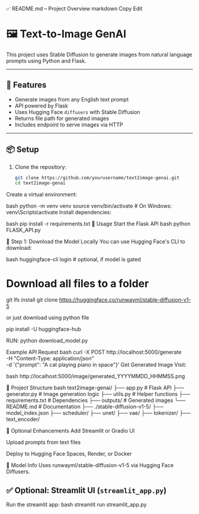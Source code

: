 ✅ README.md – Project Overview
markdown
Copy
Edit
# 🖼️ Text-to-Image GenAI

This project uses Stable Diffusion to generate images from natural language prompts using Python and Flask.

---

## 🚀 Features

- Generate images from any English text prompt
- API powered by Flask
- Uses Hugging Face `diffusers` with Stable Diffusion
- Returns file path for generated images
- Includes endpoint to serve images via HTTP

---

## 📦 Setup

1. Clone the repository:
   ```bash
   git clone https://github.com/yourusername/text2image-genai.git
   cd text2image-genai


Create a virtual environment:

bash
python -m venv venv
source venv/bin/activate  # On Windows: venv\Scripts\activate
Install dependencies:

bash
pip install -r requirements.txt
🧠 Usage
Start the Flask API
bash
python FLASK_API.py


🔽 Step 1: Download the Model Locally
You can use Hugging Face's CLI to download:

bash
huggingface-cli login  # optional, if model is gated

# Download all files to a folder
git lfs install
git clone https://huggingface.co/runwayml/stable-diffusion-v1-5


or just download using python file

pip install -U huggingface-hub

RUN: python download_model.py


Example API Request
bash
curl -X POST http://localhost:5000/generate \
     -H "Content-Type: application/json" \
     -d '{"prompt": "A cat playing piano in space"}'
Get Generated Image
Visit:

bash
http://localhost:5000/image/generated_YYYYMMDD_HHMMSS.png


📁 Project Structure
bash
text2image-genai/
   ├── app.py               # Flask API
   ├── generator.py         # Image generation logic
   ├── utils.py             # Helper functions
   ├── requirements.txt     # Dependencies
   ├── outputs/             # Generated images
   └── README.md            # Documentation
├── ./stable-diffusion-v1-5/
    ├── model_index.json
    ├── scheduler/
    ├── unet/
    ├── vae/
    ├── tokenizer/
    ├── text_encoder/

🧩 Optional Enhancements
Add Streamlit or Gradio UI

Upload prompts from text files

Deploy to Hugging Face Spaces, Render, or Docker

🧠 Model Info
Uses runwayml/stable-diffusion-v1-5 via Hugging Face Diffusers.



## ✅ Optional: Streamlit UI (`streamlit_app.py`)


Run the streamlit app:
bash
streamlit run streamlit_app.py

